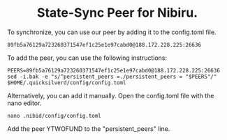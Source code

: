 <h1 align="center"> State-Sync Peer for Nibiru. </h1>
To synchronize, you can use our peer by adding it to the config.toml file.

```
89fb5a76129a723260371547ef1c25e1e97cabd0@188.172.228.225:26636
```
To add the peer, you can use the following instructions:
```
PEERS=89fb5a76129a723260371547ef1c25e1e97cabd0@188.172.228.225:26636
sed -i.bak -e "s/^persistent_peers =./persistent_peers = "$PEERS"/" $HOME/.quicksilverd/config/config.toml
```

Alternatively, you can add it manually.
Open the config.toml file with the nano editor.
```
nano .nibid/config/config.toml
```
Add the peer YTWOFUND to the "persistent_peers" line.
